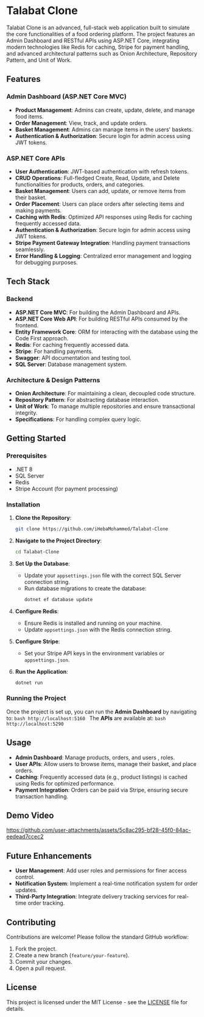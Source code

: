 # Talabat Clone

Talabat Clone is an advanced, full-stack web application built to simulate the core functionalities of a food ordering platform. The project features an Admin Dashboard and RESTful APIs using ASP.NET Core, integrating modern technologies like Redis for caching, Stripe for payment handling, and advanced architectural patterns such as Onion Architecture, Repository Pattern, and Unit of Work.

## Features

### Admin Dashboard (ASP.NET Core MVC)
- **Product Management**: Admins can create, update, delete, and manage food items.
- **Order Management**: View, track, and update orders.
- **Basket Management**: Admins can manage items in the users' baskets.
- **Authentication & Authorization**: Secure login for admin access using JWT tokens.

### ASP.NET Core APIs
- **User Authentication**: JWT-based authentication with refresh tokens.
- **CRUD Operations**: Full-fledged Create, Read, Update, and Delete functionalities for products, orders, and categories.
- **Basket Management**: Users can add, update, or remove items from their basket.
- **Order Placement**: Users can place orders after selecting items and making payments.
- **Caching with Redis**: Optimized API responses using Redis for caching frequently accessed data.
-  **Authentication & Authorization**: Secure login for admin access using JWT tokens.
- **Stripe Payment Gateway Integration**: Handling payment transactions seamlessly.
- **Error Handling & Logging**: Centralized error management and logging for debugging purposes.
  
## Tech Stack

### Backend
- **ASP.NET Core MVC**: For building the Admin Dashboard and APIs.
- **ASP.NET Core Web API**: For building RESTful APIs consumed by the frontend.
- **Entity Framework Core**: ORM for interacting with the database using the Code First approach.
- **Redis**: For caching frequently accessed data.
- **Stripe**: For handling payments.
- **Swagger**: API documentation and testing tool.
- **SQL Server**: Database management system.

### Architecture & Design Patterns
- **Onion Architecture**: For maintaining a clean, decoupled code structure.
- **Repository Pattern**: For abstracting database interaction.
- **Unit of Work**: To manage multiple repositories and ensure transactional integrity.
- **Specifications**: For handling complex query logic.
  
## Getting Started

### Prerequisites
- .NET 8
- SQL Server
- Redis
- Stripe Account (for payment processing)

### Installation

1. **Clone the Repository**:
    ```bash
    git clone https://github.com/iHebaMohammed/Talabat-Clone
    ```
   
2. **Navigate to the Project Directory**:
    ```bash
    cd Talabat-Clone
    ```

3. **Set Up the Database**:
    - Update your `appsettings.json` file with the correct SQL Server connection string.
    - Run database migrations to create the database:
      ```bash
      dotnet ef database update
      ```

4. **Configure Redis**:
    - Ensure Redis is installed and running on your machine.
    - Update `appsettings.json` with the Redis connection string.

5. **Configure Stripe**:
    - Set your Stripe API keys in the environment variables or `appsettings.json`.

6. **Run the Application**:
    ```bash
    dotnet run
    ```

### Running the Project
Once the project is set up, you can run the **Admin Dashboard** by navigating to:
    ```bash
http://localhost:5160
    ```
The **APIs** are available at:
    ```bash
http://localhost:5290
    ```

## Usage

- **Admin Dashboard**: Manage products, orders, and users , roles.
- **User APIs**: Allow users to browse items, manage their basket, and place orders.
- **Caching**: Frequently accessed data (e.g., product listings) is cached using Redis for optimized performance.
- **Payment Integration**: Orders can be paid via Stripe, ensuring secure transaction handling.

## Demo Video
https://github.com/user-attachments/assets/5c8ac295-bf28-45f0-84ac-eedead7ccec2

## Future Enhancements
- **User Management**: Add user roles and permissions for finer access control.
- **Notification System**: Implement a real-time notification system for order updates.
- **Third-Party Integration**: Integrate delivery tracking services for real-time order tracking.

## Contributing
Contributions are welcome! Please follow the standard GitHub workflow:

1. Fork the project.
2. Create a new branch (`feature/your-feature`).
3. Commit your changes.
4. Open a pull request.

## License
This project is licensed under the MIT License - see the [LICENSE](LICENSE) file for details.

